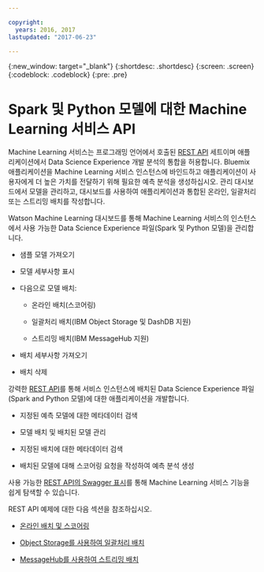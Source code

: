 ```yaml
---

copyright:
  years: 2016, 2017
lastupdated: "2017-06-23"

---
```


{:new_window: target="_blank"}
{:shortdesc: .shortdesc}
{:screen: .screen}
{:codeblock: .codeblock}
{:pre: .pre}

# Spark 및 Python 모델에 대한 Machine Learning 서비스 API


Machine Learning 서비스는
프로그래밍 언어에서 호출된 [REST API](https://watson-ml-api.mybluemix.net/) 세트이며
애플리케이션에서 Data Science Experience 개발 분석의 통합을 허용합니다. Bluemix 애플리케이션을
Machine Learning 서비스 인스턴스에 바인드하고
애플리케이션이 사용자에게 더 높은 가치를 전달하기 위해 필요한 예측 분석을 생성하십시오. 
관리 대시보드에서 모델을 관리하고, 대시보드를 사용하여 애플리케이션과 통합된 온라인, 일괄처리 또는 스트리밍 배치를 작성합니다. 

Watson Machine Learning 대시보드를 통해 Machine Learning 서비스의 인스턴스에서 사용 가능한 Data Science Experience 파일(Spark 및 Python 모델)을
관리합니다. 

*  샘플 모델 가져오기

*  모델 세부사항 표시

*  다음으로 모델 배치: 

   *  온라인 배치(스코어링)

   *  일괄처리 배치(IBM Object Storage 및 DashDB 지원)

   *  스트리밍 배치(IBM MessageHub 지원)

*  배치 세부사항 가져오기

*  배치 삭제


강력한 [REST API](https://watson-ml-api.mybluemix.net/)를 통해
서비스 인스턴스에 배치된 Data Science Experience 파일(Spark and Python 모델)에 대한 애플리케이션을 개발합니다. 

*  지정된 예측 모델에 대한 메타데이터 검색

*  모델 배치 및 배치된 모델 관리

*  지정된 배치에 대한 메타데이터 검색

*  배치된 모델에 대해 스코어링 요청을 작성하여 예측 분석 생성

사용 가능한 [REST API의 Swagger 표시](https://watson-ml-api.mybluemix.net/)를 통해 Machine Learning 서비스 기능을 쉽게 탐색할 수 있습니다. 

REST API 예제에 대한
다음 섹션을 참조하십시오. 

*  [온라인 배치 및 스코어링](pm_service_api_spark_online.html)

*  [Object Storage를 사용하여 일괄처리 배치](pm_service_api_spark_batch.html)

*  [MessageHub를 사용하여 스트리밍 배치](pm_service_api_spark_streaming.html)
